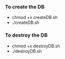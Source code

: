 ### To create the DB
- chmod +x createDB.sh
- ./createDB.sh

### To destroy the DB
- chmod +x destroyDB.sh
- ./destroyDB.sh
